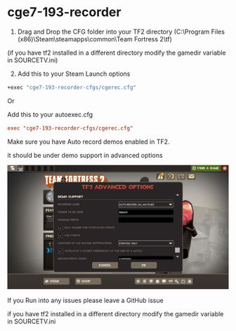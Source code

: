 # cge7-193-recorder
1. Drag and Drop the CFG folder into your TF2 directory (C:\Program Files (x86)\Steam\steamapps\common\Team Fortress 2\tf)

(if you have tf2 installed in a different directory modify the gamedir variable in SOURCETV.ini)

2. Add this to your Steam Launch options
```cmd
+exec "cge7-193-recorder-cfgs/cgerec.cfg"
```

Or

Add this to your autoexec.cfg
```cfg
exec "cge7-193-recorder-cfgs/cgerec.cfg"
```

Make sure you have Auto record demos enabled in TF2. 

it should be under demo support in advanced options

![alt text](https://github.com/theredenemy/cge7-193-recorder/raw/main/img/20250716223638_1.jpg "advanced options")

If you Run into any issues please leave a GitHub issue

if you have tf2 installed in a different directory modify the gamedir variable in SOURCETV.ini
